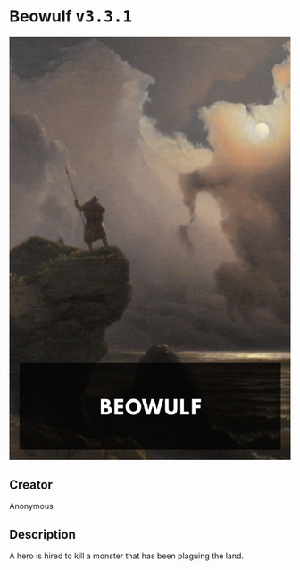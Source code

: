
# Beowulf <kbd>v3.3.1</kbd>

<center>
  <img src="./cover-1024.jpg"/>
</center>

## Creator
Anonymous

## Description
A hero is hired to kill a monster that has been plaguing the land.
